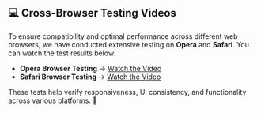 ## **💻 Cross-Browser Testing Videos**  

To ensure compatibility and optimal performance across different web browsers, we have conducted extensive testing on **Opera** and **Safari**. You can watch the test results below:  

- **Opera Browser Testing** → <a href="https://drive.google.com/file/d/1BCn3olNW3AfqmRaoPN0mLPm9amU5T8WV/view?usp=drive_link" target="_blank">Watch the Video</a>  
- **Safari Browser Testing** → <a href="https://drive.google.com/file/d/1aS6QF-8ucNsAhB69cpDvNrqhu4KkYMFb/view?usp=drive_link" target="_blank">Watch the Video</a>  

These tests help verify responsiveness, UI consistency, and functionality across various platforms. 🚀  
